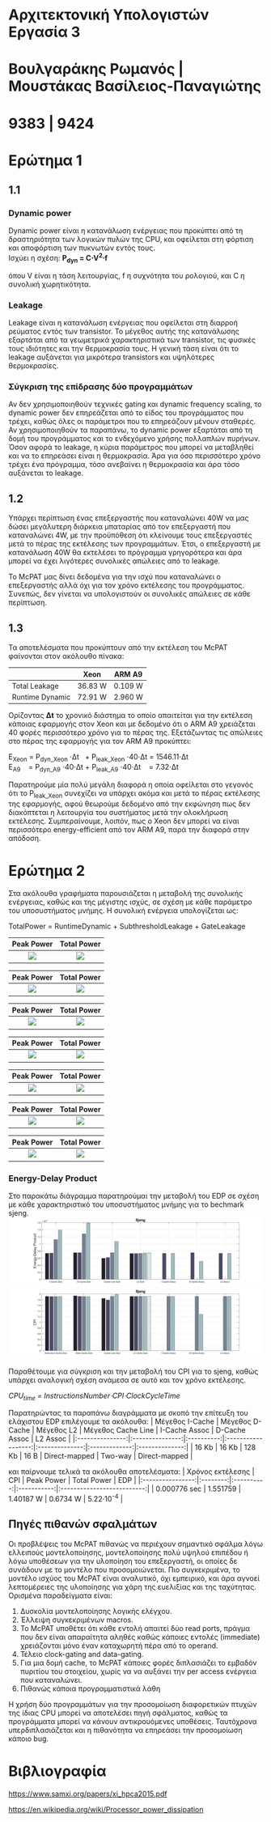 
# Αρχιτεκτονική Υπολογιστών Εργασία 3

# Βουλγαράκης Ρωμανός | Μουστάκας Βασίλειος-Παναγιώτης
# 9383 | 9424




# Ερώτημα 1
## 1.1 

### Dynamic power
Dynamic power είναι η κατανάλωση ενέργειας που προκύπτει από τη δραστηριότητα των λογικών πυλών της CPU, και οφείλεται στη φόρτιση και αποφόρτιση των πυκνωτών εντός τους.  
Ισχύει η σχέση: **P<sub>dyn</sub> = C&#8901;V<sup>2</sup>&#8901;f**

όπου V είναι η τάση λειτουργίας, f η συχνότητα του ρολογιού, και C η συνολική χωρητικότητα. 
 
### Leakage
Leakage είναι η κατανάλωση ενέργειας που οφείλεται στη διαρροή ρεύματος εντός των transistor. Το μέγεθος αυτής της κατανάλωσης εξαρτάται από τα γεωμετρικά χαρακτηριστικά των transistor, τις φυσικές τους ιδιότητες και την θερμοκρασία τους. Η γενική τάση είναι ότι το leakage αυξάνεται για μικρότερα transistors και υψηλότερες θερμοκρασίες. 


### Σύγκριση της επίδρασης δύο προγραμμάτων
Αν δεν χρησιμοποιηθούν τεχνικές gating και dynamic frequency scaling, το dynamic power δεν επηρεάζεται από το είδος του προγράμματος που τρέχει, καθώς όλες οι παράμετροι που το επηρεάζουν μένουν σταθερές. Αν χρησιμοποιηθούν τα παραπάνω, το dynamic power εξαρτάται από τη δομή του προγράμματος και το ενδεχόμενο χρήσης πολλαπλών πυρήνων.  Όσον αφορά το leakage, η κύρια παράμετρος που μπορεί να μεταβληθεί και να το επηρεάσει είναι η θερμοκρασία. Άρα για όσο περισσότερο χρόνο τρέχει ένα πρόγραμμα, τόσο ανεβαίνει η θερμοκρασία και άρα τόσο αυξάνεται το leakage.  

## 1.2
Υπάρχει περίπτωση ένας επεξεργαστής που καταναλώνει 40W να μας δώσει μεγάλυτερη διάρκεια μπαταρίας από τον επεξεργαστή που καταναλώνει 4W, με την προϋπόθεση ότι κλείνουμε τους επεξεργαστές μετά το πέρας της εκτέλεσης των προγραμμάτων. Έτσι, ο επεξεργαστή με κατανάλωση 40W θα εκτελέσει το πρόγραμμα γρηγορότερα και άρα μπορεί να έχει λιγότερες συνολικές απώλειες από το leakage. 

Το McPAT μας δίνει δεδομένα για την ισχύ που καταναλώνει ο επεξεργαστής αλλά όχι για τον χρόνο εκτέλεσης του προγράμματος. Συνεπώς, δεν γίνεται να υπολογιστούν οι συνολικές απώλειες σε κάθε περίπτωση.
## 1.3

Τα αποτελέσματα που προκύπτουν από την εκτέλεση του McPAT φαίνονται στον ακόλουθο πίνακα:
<table>
     <thead>
        <tr >
            <th > </th>
            <th >Xeon</th>
            <th >ARM A9</th>
        </tr>
    </thead>
    <tbody>
        <tr >
            <td >Total Leakage</td>
            <td >36.83 W</td>
            <td >0.109 W</td>
        </tr>
        <tr>
            <td >Runtime Dynamic</td>
            <td >72.91 W</td>
            <td >2.960 W</td>
        </tr>

   </tbody>
</table>

Ορίζοντας **Δt** το χρονικό διάστημα το οποίο απαιτείται για την εκτέλεση κάποιας εφαρμογής στον Xeon και με δεδομένο ότι ο ARM A9 χρειάζεται 40 φορές περισσότερο χρόνο για το πέρας της. Εξετάζωντας τις απώλειες στο πέρας της εφαρμογής για τον ARM A9 προκύπτει:<br/>

Ε<sub>Xeon</sub> = P<sub>dyn_Xeon</sub> &#8901;Δt &nbsp; + P<sub>leak_Xeon</sub> &#8901;40&#8901;Δt = 1546.11&#8901;Δt<br/>
Ε<sub>A9</sub>&nbsp;&nbsp;&nbsp; = P<sub>dyn_A9</sub> &#8901;40&#8901;Δt + P<sub>leak_A9</sub> &#8901;40&#8901;Δt &nbsp;&nbsp;&nbsp;= 7.32&#8901;Δt

Παρατηρούμε μία πολύ μεγάλη διαφορά η οποία οφείλεται στο γεγονός ότι το P<sub>leak_Xeon</sub> συνεχίζει να υπάρχει ακόμα και μετά το πέρας εκτέλεσης της εφαρμογής, αφού θεωρούμε δεδομένο από την εκφώνηση πως δεν διακόπτεται η λειτουργία του συστήματος μετά την ολοκλήρωση εκτέλεσης. Συμπεραίνουμε, λοιπόν, πως ο Xeon δεν μπορεί να είναι περισσότερο energy-efficient από τον ARM A9, παρά την διαφορά στην απόδοση.


# Ερώτημα 2

Στα ακόλουθα γραφήματα παρουσιάζεται η μεταβολή της συνολικής ενέργειας, καθώς και της μέγιστης ισχύς, σε σχέση με κάθε παράμετρο του υποσυστήματος μνήμης. Η συνολική ενέργεια υπολογίζεται ως:

TotalPower = RuntimeDynamic + SubthresholdLeakage + GateLeakage


Peak Power             |  Total Power
:-------------------------:|:-------------------------:
![][ICS_PP] |  ![][ICS_TP]

Peak Power             |  Total Power
:-------------------------:|:-------------------------:
![][DCS_PP] |  ![][DCS_TP]

Peak Power             |  Total Power
:-------------------------:|:-------------------------:
![][CLS_PP] |  ![][CLS_TP]

Peak Power             |  Total Power
:-------------------------:|:-------------------------:
![][L2S_PP] |  ![][L2S_TP]

Peak Power             |  Total Power
:-------------------------:|:-------------------------:
![][ICA_PP] |  ![][ICA_TP]

Peak Power             |  Total Power
:-------------------------:|:-------------------------:
![][DCA_PP] |  ![][DCA_TP]

Peak Power             |  Total Power
:-------------------------:|:-------------------------:
![][L2A_PP] |  ![][L2A_TP]


### Energy-Delay Product
Στο παρακάτω διάγραμμα παρατηρούμαι την μεταβολή του EDP σε σχέση με κάθε χαρακτηριστικό του υποσυστήματος μνήμης για το bechmark sjeng.
![](https://github.com/voulgarakisromanos/ComputerArchitecture3/blob/main/Plots/EDP.jpg)
![](https://github.com/voulgarakisromanos/ComputerArchitecture3/blob/main/Plots/Sjeng_CPI.jpg)

Παραθέτουμε για σύγκριση και την μεταβολή του CPI για το sjeng, καθώς υπάρχει αναλογική σχέση ανάμεσα σε αυτό και τον χρόνο εκτέλεσης.

*CPU<sub>time</sub> = InstructionsNumber&#8901;CPI&#8901;ClockCycleTime*

Παρατηρώντας τα παραπάνω διαγράμματα με σκοπό την επίτευξη του ελάχιστου EDP επιλέγουμε τα ακόλουθα:
| Μέγεθος I-Cache | Μέγεθος D-Cache | Μέγεθος L2 | Μέγεθος Cache Line |  I-Cache Assoc | D-Cache Assoc |    L2 Assoc    |
|:---------------:|:---------------:|:----------:|:------------------:|:--------------:|:-------------:|:--------------:|
|      16 Kb      |      16 Kb      |   128 Kb   |        16 B        | Direct-mapped |    Two-way    | Direct-mapped |

και παίρνουμε τελικά τα ακόλουθα αποτελέσματα:
| Χρόνος εκτέλεσης |    CPI   | Peak Power | Total Power |            EDP             |
|:----------------:|:--------:|:----------:|:-----------:|:--------------------------:|
|   0.000776 sec   | 1.551759 |  1.40187 W |   0.6734 W  | 5.22&#8901;10<sup>-4</sup> |

## Πηγές πιθανών σφαλμάτων

Οι προβλέψεις του McPAT πιθανώς να περιέχουν σημαντικό σφάλμα λόγω ελλειπούς μοντελοποίησης, μοντελοποίησης πολύ υψηλού επιπέδου ή λόγω υποθέσεων για την υλοποίηση του επεξεργαστή, οι οποίες δε συνάδουν με το μοντέλο που προσομοιώνεται. Πιο συγκεκριμένα, το μοντέλο ισχύος του McPAT είναι αναλυτικό, όχι εμπειρικό, και άρα αγνοεί λεπτομέρειες της υλοποίησης για χάρη της ευελιξίας και της ταχύτητας. Ορισμένα παραδείγματα είναι:
1. Δυσκολία μοντελοποίησης λογικής ελέγχου.
2. Έλλειψη συγκεκριμένων macros. 
3. Το McPAT υποθέτει ότι κάθε εντολή απαιτεί δύο read ports, πράγμα που δεν είναι απαραίτητα αληθές καθώς κάποιες εντολές (immediate) χρειάζονται μόνο έναν καταχωρητή πέρα από το operand.
4. Τέλειο clock-gating and data-gating. 
5. Για μια δομή cache, το McPAT κάποιες φορές διπλασιάζει το εμβαδόν πυριτίου του στοιχείου, χωρίς να να αυξάνει την per access ενέργεια που καταναλώνει.
6. Πιθανώς κάποια προγραμματιστικά λάθη

Η χρήση δύο προγραμμάτων για την προσομοίωση διαφορετικών πτυχών της ίδιας CPU μπορεί να αποτελέσει πηγή σφάλματος, καθώς τα προγράμματα μπορεί να κάνουν αντικρουόμενες υποθέσεις. Ταυτόχρονα υπερδιπλασιάζεται και η πιθανότητα να επηρεάσει την προσομοίωση κάποιο bug.

# Βιβλιογραφία
https://www.samxi.org/papers/xi_hpca2015.pdf

https://en.wikipedia.org/wiki/Processor_power_dissipation

[ICS_PP]: https://github.com/voulgarakisromanos/ComputerArchitecture3/blob/main/Plots/peak_power/ICS.jpg
[DCS_PP]: https://github.com/voulgarakisromanos/ComputerArchitecture3/blob/main/Plots/peak_power/DCS.jpg
[CLS_PP]: https://github.com/voulgarakisromanos/ComputerArchitecture3/blob/main/Plots/peak_power/CLS.jpg
[L2S_PP]: https://github.com/voulgarakisromanos/ComputerArchitecture3/blob/main/Plots/peak_power/L2CS.jpg
[DCA_PP]: https://github.com/voulgarakisromanos/ComputerArchitecture3/blob/main/Plots/peak_power/DCA.jpg
[ICA_PP]: https://github.com/voulgarakisromanos/ComputerArchitecture3/blob/main/Plots/peak_power/ICA.jpg
[L2A_PP]: https://github.com/voulgarakisromanos/ComputerArchitecture3/blob/main/Plots/peak_power/L2CA.jpg
[ICS_TP]:https://github.com/voulgarakisromanos/ComputerArchitecture3/blob/main/Plots/total_power/ICS.jpg
[DCS_TP]: https://github.com/voulgarakisromanos/ComputerArchitecture3/blob/main/Plots/total_power/DCS.jpg
[CLS_TP]: https://github.com/voulgarakisromanos/ComputerArchitecture3/blob/main/Plots/total_power/CLS.jpg
[L2S_TP]: https://github.com/voulgarakisromanos/ComputerArchitecture3/blob/main/Plots/total_power/L2CS.jpg
[DCA_TP]: https://github.com/voulgarakisromanos/ComputerArchitecture3/blob/main/Plots/total_power/DCA.jpg
[ICA_TP]: https://github.com/voulgarakisromanos/ComputerArchitecture3/blob/main/Plots/total_power/ICA.jpg
[L2A_TP]: https://github.com/voulgarakisromanos/ComputerArchitecture3/blob/main/Plots/total_power/L2CA.jpg
